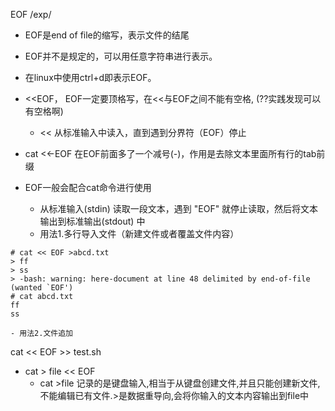 EOF
/exp/
- EOF是end of file的缩写，表示文件的结尾
- EOF并不是规定的，可以用任意字符串进行表示。
- 在linux中使用ctrl+d即表示EOF。

- <<EOF， EOF一定要顶格写，在<<与EOF之间不能有空格, (??实践发现可以有空格啊)
	- << 从标准输入中读入，直到遇到分界符（EOF）停止

- cat <<-EOF  在EOF前面多了一个减号(-)，作用是去除文本里面所有行的tab前缀

- EOF一般会配合cat命令进行使用
	- 从标准输入(stdin) 读取一段文本，遇到 "EOF" 就停止读取，然后将文本输出到标准输出(stdout) 中
	- 用法1.多行导入文件（新建文件或者覆盖文件内容）
```
# cat << EOF >abcd.txt
> ff
> ss
> -bash: warning: here-document at line 48 delimited by end-of-file (wanted `EOF')
# cat abcd.txt
ff
ss
```
	- 用法2.文件追加
cat << EOF >> test.sh

- cat > file << EOF
	- cat >file 记录的是键盘输入,相当于从键盘创建文件,并且只能创建新文件,不能编辑已有文件.>是数据重导向,会将你输入的文本内容输出到file中